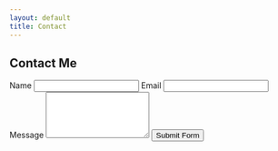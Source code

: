 ```yaml
---
layout: default
title: Contact
---
```


## Contact Me

<form action="https://api.web3forms.com/submit" method="POST">
  <input
    type="hidden"
    name="access_key"
    value="06f6a491-4a31-4e76-89fb-9ca65abc5a78"
  />
  <label for="name">Name</label>
  <input type="text" name="name" required />
  <label for="email">Email</label>
  <input type="email" name="email" required />
  <label for="message">Message</label>
  <textarea name="message" rows="5" required></textarea>
  <input
    type="hidden"
    name="redirect"
    value="https://web3forms.com/success"
  />
  <button type="submit">Submit Form</button>
</form>
